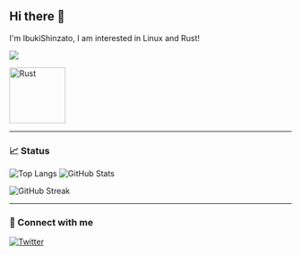 ## Hi there 👋

I'm IbukiShinzato, I am interested in Linux and Rust!

![](https://komarev.com/ghpvc/?username=IbukiShinzato&color=blueviolet&style=for-the-badge)

<img src="https://github.com/jdrouet/ferris-emoji/blob/main/ferris-hello.gif" alt="Rust" width="100px"/>

---

### 📈 Status

<p align="left"> 
  <img src="https://github-readme-stats.vercel.app/api/top-langs/?username=IbukiShinzato&layout=compact&theme=radical&show_icons=true" alt="Top Langs" />
  <img src="https://github-readme-stats.vercel.app/api?username=IbukiShinzato&show_icons=true&theme=radical" alt="GitHub Stats" />
</p>

![GitHub Streak](https://github-readme-streak-stats.herokuapp.com/?user=IbukiShinzato&theme=radical)

---

### 🔗 Connect with me

[![Twitter](https://img.shields.io/badge/-Twitter-1DA1F2?style=for-the-badge&logo=twitter&logoColor=white)](https://x.com/sitz_bnk21)


<!--
**IbukiShinzato/IbukiShinzato** is a ✨ _special_ ✨ repository because its `README.md` (this file) appears on your GitHub profile.

Here are some ideas to get you started:

- 🔭 I’m currently working on ...
- 🌱 I’m currently learning ...
- 👯 I’m looking to collaborate on ...
- 🤔 I’m looking for help with ...
- 💬 Ask me about ...
- 📫 How to reach me: ...
- 😄 Pronouns: ...
- ⚡ Fun fact: ...
-->
